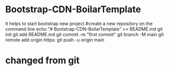 # Bootstrap-CDN-BoilarTemplate
It helps to start bootstrap new project
#create a new repository on the command line
echo "# Bootstrap-CDN-BoilarTemplate" >> README.md
git init
git add README.md
git commit -m "first commit"
git branch -M main
git remote add origin https: 
git push -u origin main


# changed from git
